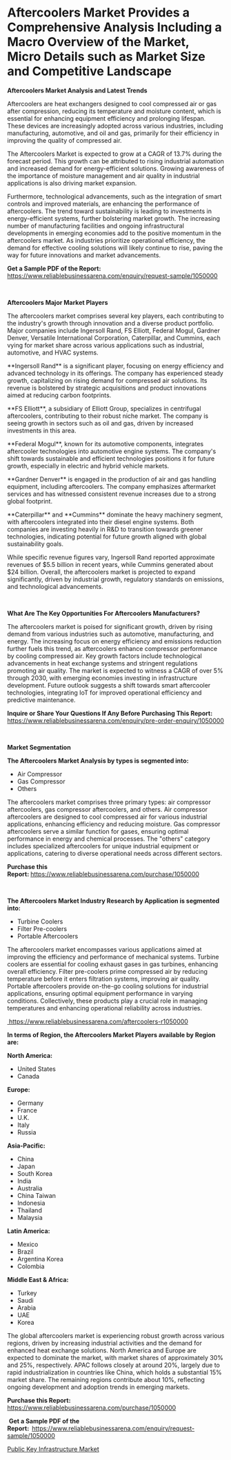 <p><h1>Aftercoolers Market Provides a Comprehensive Analysis Including a Macro Overview of the Market, Micro Details such as Market Size and Competitive Landscape</h1></p><p><strong>Aftercoolers Market Analysis and Latest Trends</strong></p>
<p><p>Aftercoolers are heat exchangers designed to cool compressed air or gas after compression, reducing its temperature and moisture content, which is essential for enhancing equipment efficiency and prolonging lifespan. These devices are increasingly adopted across various industries, including manufacturing, automotive, and oil and gas, primarily for their efficiency in improving the quality of compressed air.</p><p>The Aftercoolers Market is expected to grow at a CAGR of 13.7% during the forecast period. This growth can be attributed to rising industrial automation and increased demand for energy-efficient solutions. Growing awareness of the importance of moisture management and air quality in industrial applications is also driving market expansion.</p><p>Furthermore, technological advancements, such as the integration of smart controls and improved materials, are enhancing the performance of aftercoolers. The trend toward sustainability is leading to investments in energy-efficient systems, further bolstering market growth. The increasing number of manufacturing facilities and ongoing infrastructural developments in emerging economies add to the positive momentum in the aftercoolers market. As industries prioritize operational efficiency, the demand for effective cooling solutions will likely continue to rise, paving the way for future innovations and market advancements.</p></p>
<p><strong>Get a Sample PDF of the Report:&nbsp;</strong> <a href="https://www.reliablebusinessarena.com/enquiry/request-sample/1050000?utm_campaign=2110&utm_medium=2&utm_source=Github&utm_content=ia&utm_term=20022025&utm_id=aftercoolers">https://www.reliablebusinessarena.com/enquiry/request-sample/1050000</a></p>
<p>&nbsp;</p>
<p><strong>Aftercoolers Major Market Players</strong></p>
<p><p>The aftercoolers market comprises several key players, each contributing to the industry's growth through innovation and a diverse product portfolio. Major companies include Ingersoll Rand, FS Elliott, Federal Mogul, Gardner Denver, Versatile International Corporation, Caterpillar, and Cummins, each vying for market share across various applications such as industrial, automotive, and HVAC systems.</p><p>**Ingersoll Rand** is a significant player, focusing on energy efficiency and advanced technology in its offerings. The company has experienced steady growth, capitalizing on rising demand for compressed air solutions. Its revenue is bolstered by strategic acquisitions and product innovations aimed at reducing carbon footprints.</p><p>**FS Elliott**, a subsidiary of Elliott Group, specializes in centrifugal aftercoolers, contributing to their robust niche market. The company is seeing growth in sectors such as oil and gas, driven by increased investments in this area.</p><p>**Federal Mogul**, known for its automotive components, integrates aftercooler technologies into automotive engine systems. The company's shift towards sustainable and efficient technologies positions it for future growth, especially in electric and hybrid vehicle markets.</p><p>**Gardner Denver** is engaged in the production of air and gas handling equipment, including aftercoolers. The company emphasizes aftermarket services and has witnessed consistent revenue increases due to a strong global footprint.</p><p>**Caterpillar** and **Cummins** dominate the heavy machinery segment, with aftercoolers integrated into their diesel engine systems. Both companies are investing heavily in R&D to transition towards greener technologies, indicating potential for future growth aligned with global sustainability goals.</p><p>While specific revenue figures vary, Ingersoll Rand reported approximate revenues of $5.5 billion in recent years, while Cummins generated about $24 billion. Overall, the aftercoolers market is projected to expand significantly, driven by industrial growth, regulatory standards on emissions, and technological advancements.</p></p>
<p>&nbsp;</p>
<p><strong>What Are The Key Opportunities For Aftercoolers Manufacturers?</strong></p>
<p><p>The aftercoolers market is poised for significant growth, driven by rising demand from various industries such as automotive, manufacturing, and energy. The increasing focus on energy efficiency and emissions reduction further fuels this trend, as aftercoolers enhance compressor performance by cooling compressed air. Key growth factors include technological advancements in heat exchange systems and stringent regulations promoting air quality. The market is expected to witness a CAGR of over 5% through 2030, with emerging economies investing in infrastructure development. Future outlook suggests a shift towards smart aftercooler technologies, integrating IoT for improved operational efficiency and predictive maintenance.</p></p>
<p><strong>Inquire or Share Your Questions If Any Before Purchasing This Report:</strong> <a href="https://www.reliablebusinessarena.com/enquiry/pre-order-enquiry/1050000?utm_campaign=2110&utm_medium=2&utm_source=Github&utm_content=ia&utm_term=20022025&utm_id=aftercoolers">https://www.reliablebusinessarena.com/enquiry/pre-order-enquiry/1050000</a></p>
<p>&nbsp;</p>
<p><strong>Market Segmentation</strong></p>
<p><strong>The Aftercoolers Market Analysis by types is segmented into:</strong></p>
<p><ul><li>Air Compressor</li><li>Gas Compressor</li><li>Others</li></ul></p>
<p><p>The aftercoolers market comprises three primary types: air compressor aftercoolers, gas compressor aftercoolers, and others. Air compressor aftercoolers are designed to cool compressed air for various industrial applications, enhancing efficiency and reducing moisture. Gas compressor aftercoolers serve a similar function for gases, ensuring optimal performance in energy and chemical processes. The "others" category includes specialized aftercoolers for unique industrial equipment or applications, catering to diverse operational needs across different sectors.</p></p>
<p><strong>Purchase this Report:&nbsp;</strong><a href="https://www.reliablebusinessarena.com/purchase/1050000?utm_campaign=2110&utm_medium=2&utm_source=Github&utm_content=ia&utm_term=20022025&utm_id=aftercoolers">https://www.reliablebusinessarena.com/purchase/1050000</a></p>
<p>&nbsp;</p>
<p><strong>The Aftercoolers Market Industry Research by Application is segmented into:</strong></p>
<p><ul><li>Turbine Coolers</li><li>Filter Pre-coolers</li><li>Portable Aftercoolers</li></ul></p>
<p><p>The aftercoolers market encompasses various applications aimed at improving the efficiency and performance of mechanical systems. Turbine coolers are essential for cooling exhaust gases in gas turbines, enhancing overall efficiency. Filter pre-coolers prime compressed air by reducing temperature before it enters filtration systems, improving air quality. Portable aftercoolers provide on-the-go cooling solutions for industrial applications, ensuring optimal equipment performance in varying conditions. Collectively, these products play a crucial role in managing temperatures and enhancing operational reliability across industries.</p></p>
<p><a href="https://www.reliablebusinessarena.com/aftercoolers-r1050000?utm_campaign=2110&utm_medium=2&utm_source=Github&utm_content=ia&utm_term=20022025&utm_id=aftercoolers">&nbsp;https://www.reliablebusinessarena.com/aftercoolers-r1050000</a></p>
<p><strong>In terms of Region, the Aftercoolers Market Players available by Region are:</strong></p>
<p>
    <p> <strong> North America: </strong>
        <ul>
            <li>United States</li>
            <li>Canada</li>
        </ul>
        </p> 
    <p> <strong> Europe: </strong>
        <ul>
            <li>Germany</li>
            <li>France</li>
            <li>U.K.</li>
            <li>Italy</li>
            <li>Russia</li>
        </ul>
        </p> 
    <p> <strong> Asia-Pacific: </strong>
        <ul>
            <li>China</li>
            <li>Japan</li>
            <li>South Korea</li>
            <li>India</li>
            <li>Australia</li>
            <li>China Taiwan</li>
            <li>Indonesia</li>
            <li>Thailand</li>
            <li>Malaysia</li>
        </ul>
        </p> 
    <p> <strong> Latin America: </strong>
        <ul>
            <li>Mexico</li>
            <li>Brazil</li>
            <li>Argentina Korea</li>
            <li>Colombia</li>
        </ul>
        </p> 
    <p> <strong> Middle East & Africa: </strong>
        <ul>
            <li>Turkey</li>
            <li>Saudi</li>
            <li>Arabia</li>
            <li>UAE</li>
            <li>Korea</li>
        </ul>
    </p>
    </p>
<p><p>The global aftercoolers market is experiencing robust growth across various regions, driven by increasing industrial activities and the demand for enhanced heat exchange solutions. North America and Europe are expected to dominate the market, with market shares of approximately 30% and 25%, respectively. APAC follows closely at around 20%, largely due to rapid industrialization in countries like China, which holds a substantial 15% market share. The remaining regions contribute about 10%, reflecting ongoing development and adoption trends in emerging markets.</p></p>
<p><strong>Purchase this Report: </strong><a href="https://www.reliablebusinessarena.com/purchase/1050000?utm_campaign=2110&utm_medium=2&utm_source=Github&utm_content=ia&utm_term=20022025&utm_id=aftercoolers">https://www.reliablebusinessarena.com/purchase/1050000</a></p>
<p>&nbsp;<strong>Get a Sample PDF of the Report:&nbsp;&nbsp;</strong><a href="https://www.reliablebusinessarena.com/enquiry/request-sample/1050000?utm_campaign=2110&utm_medium=2&utm_source=Github&utm_content=ia&utm_term=20022025&utm_id=aftercoolers">https://www.reliablebusinessarena.com/enquiry/request-sample/1050000</a></p>
<p><strong></strong></p>
<p><p><a href="https://github.com/JakirUddin651/Market-Research-Report-List-1/blob/main/public-key-infrastructure-market.md?utm_campaign=2110&utm_medium=2&utm_source=Github&utm_content=ia&utm_term=20022025&utm_id=aftercoolers">Public Key Infrastructure Market</a></p></p>